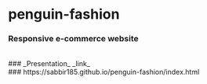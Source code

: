 # penguin-fashion
### Responsive e-commerce website
<br>
### _Presentation_ _link_
<br>
### https://sabbir185.github.io/penguin-fashion/index.html